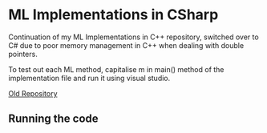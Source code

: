 # ML Implementations in CSharp

Continuation of my ML Implementations in C++ repository, switched over to C# due to poor memory management in C++ when dealing with double pointers.

To test out each ML method, capitalise m in main() method of the implementation file and run it using visual studio.

[Old Repository](https://github.com/DarshK35/ML-Implementations-C-)

## Running the code

